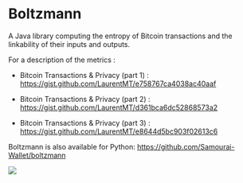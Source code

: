 # Boltzmann

A Java library computing the entropy of Bitcoin transactions and the linkability of their inputs and outputs.

For a description of the metrics :

- Bitcoin Transactions & Privacy (part 1) : https://gist.github.com/LaurentMT/e758767ca4038ac40aaf

- Bitcoin Transactions & Privacy (part 2) : https://gist.github.com/LaurentMT/d361bca6dc52868573a2

- Bitcoin Transactions & Privacy (part 3) : https://gist.github.com/LaurentMT/e8644d5bc903f02613c6

Boltzmann is also available for Python: https://github.com/Samourai-Wallet/boltzmann

[![](https://jitpack.io/v/Samourai-Wallet/efficiency-score.svg)](https://jitpack.io/#Samourai-Wallet/efficiency-score)
